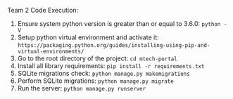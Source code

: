 Team 2 Code Execution:
1. Ensure system python version is greater than or equal to 3.6.0: `python -V`
2. Setup python virtual environment and activate it: `https://packaging.python.org/guides/installing-using-pip-and-virtual-environments/`
3. Go to the root directory of the project: `cd mtech-portal`
4. Install all library requirements: `pip install -r requirements.txt` 
5. SQLite migrations check: `python manage.py makemigrations`     
6. Perform SQLite migrations: `python manage.py migrate`
7. Run the server: `python manage.py runserver`